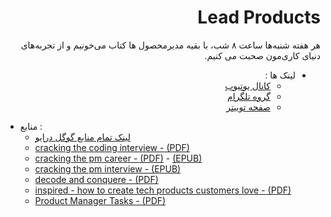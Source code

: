<div dir="rtl">

# Lead Products

  هر هفته شنبه‌ها ساعت ۸ شب، با بقیه مدیرمحصول ها کتاب می‌خونیم و از تجربه‌های دنیای کاری‌مون صحبت می کنیم. 
 
  - لینک ها :
    - [کانال یوتیوب](https://www.youtube.com/channel/UCLBXU_qZErSCcK-KyfaWk2Q/about)
    - [گروه تلگرام](https://t.me/LeadProducts)
    - [صفحه توییتر](https://twitter.com/leadproducts)

</div>
<div dir="ltr">
  
  - منابع :
    - [لینک تمام منابع گوگل درایو](https://drive.google.com/drive/folders/1-ViYnIZjAJyFMiYB13to9BC9wffP1wOD?usp=sharing)
    - [cracking the coding interview - (PDF)](https://github.com/LeadProducts/LeadProducts.github.io/raw/main/Cracking_Coding_Interview.pdf)
    - [cracking the pm career - (PDF)](https://github.com/LeadProducts/LeadProducts.github.io/raw/main/Cracking_the_PM_Career_The_Skills_Frameworks_and_Practices_To_Become.pdf) - [(EPUB)](https://github.com/LeadProducts/LeadProducts.github.io/raw/main/Cracking_the_PM_Career_The_Skills%2C_Frameworks%2C_and_Practices_To.epub)
    - [cracking the pm interview - (EPUB)](https://github.com/LeadProducts/LeadProducts.github.io/raw/main/Cracking_the_PM_Interview_How_to_Land_a_Product_Manager_Job_in_Technology.epub)
    - [decode and conquere - (PDF)](https://github.com/LeadProducts/LeadProducts.github.io/raw/main/Decode_and_Conquer_Answers_to_Product_Management_Interviews_by_Lewis.pdf)
    - [inspired - how to create tech products customers love - (PDF)](https://github.com/LeadProducts/LeadProducts.github.io/raw/main/INSPIRED_%20How%20to%20Create%20Tech%20Products%20Customers%20Love.pdf)
    - [Product Manager Tasks - (PDF)](https://github.com/LeadProducts/LeadProducts.github.io/raw/main/Cracking_the_PM_career_01_1618724473.pdf)
  
</div>
